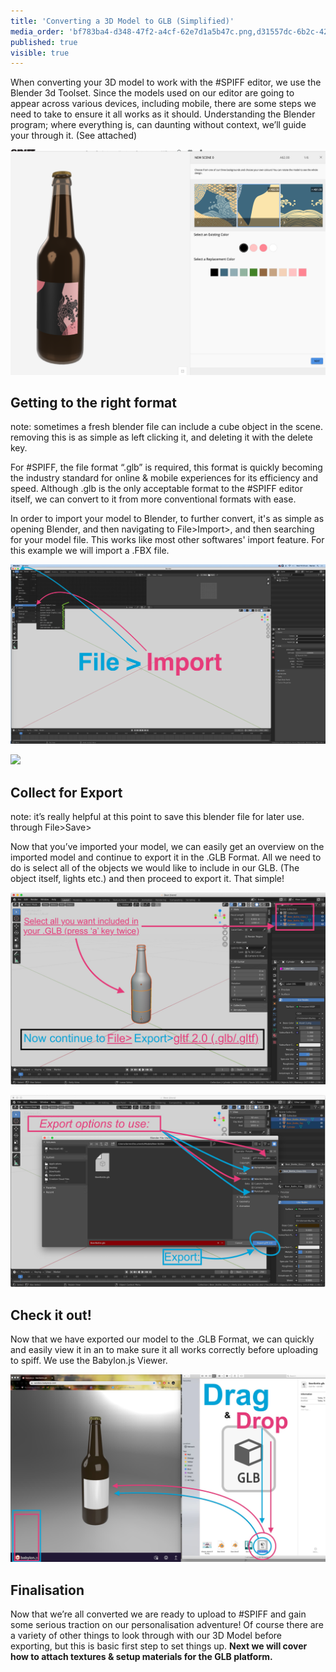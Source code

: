 ```yaml
---
title: 'Converting a 3D Model to GLB (Simplified)'
media_order: 'bf783ba4-d348-47f2-a4cf-62e7d1a5b47c.png,d31557dc-6b2c-42e8-b71e-3d58814a7db5.png,9bcf8ab5-7109-4f70-851c-68fa189d6aac.jpg,7e4fca5f-b0d7-46db-8a01-22cd9cf95bc3.jpg,c0222420-13ef-4806-9671-b768a6188c5c.jpg'
published: true
visible: true
---
```


When converting your 3D model to work with the #SPIFF editor, we use the Blender 3d Toolset. Since the models used on our editor are going to appear across various devices, including mobile, there are some steps we need to take to ensure it all works as it should.  Understanding the Blender program; where everything is, can daunting without context, we’ll guide your through it. (See attached) 

![](bf783ba4-d348-47f2-a4cf-62e7d1a5b47c.png)

## Getting to the right format
note: sometimes a fresh blender file can include a cube object in the scene. removing this is as simple as left clicking it, and deleting it with the delete key.

For #SPIFF, the file format “.glb” is required, this format is quickly becoming the industry standard for online & mobile experiences for its efficiency and speed. Although .glb is the only acceptable format to the #SPIFF editor itself, we can convert to it from more conventional formats with ease. 

In order to import your model to Blender, to further convert, it's as simple as opening Blender, and then navigating to File>Import>, and then searching for your model file. This works like most other softwares' import feature. For this example we will import a .FBX file. 

![](d31557dc-6b2c-42e8-b71e-3d58814a7db5.png)

![](f5f9a286-1b67-4f69-9ad6-bef572e497bb%20%281%29.png)

## Collect for Export
note: it’s really helpful at this point to save this blender file for later use. through File>Save> 

Now that you’ve imported your model, we can easily get an overview on the imported model and continue to export it in the .GLB Format. 
All we need to do is select all of the objects we would like to include in our GLB. (The object itself, lights etc.) and then proceed to export it. That simple! 

![](9bcf8ab5-7109-4f70-851c-68fa189d6aac.jpg)

![](7e4fca5f-b0d7-46db-8a01-22cd9cf95bc3.jpg)

## Check it out!
Now that we have exported our model to the .GLB Format, we can quickly and easily view it in an 
to make sure it all works correctly before uploading to spiff.  We use the Babylon.js Viewer.

![](c0222420-13ef-4806-9671-b768a6188c5c.jpg)

## Finalisation
Now that we’re all converted we are ready to upload to #SPIFF and gain some serious traction on our personalisation adventure! Of course there are a variety of other things to look through with our 3D Model before exporting, but this is basic first step to set things up. **Next we will cover how to attach textures & setup materials for the GLB platform.**